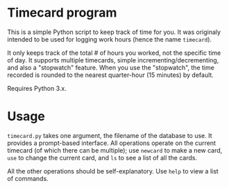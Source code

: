 Timecard program
================

This is a simple Python script to keep track of time for you. It was originaly intended to be used for logging work hours (hence the name `timecard`).

It only keeps track of the total # of hours you worked, not the specific time of day. It supports multiple timecards, simple incrementing/decrementing, and also a "stopwatch" feature. When you use the "stopwatch", the time recorded is rounded to the nearest quarter-hour (15 minutes) by default.

Requires Python 3.x.

Usage
=====

`timecard.py` takes one argument, the filename of the database to use. It provides a prompt-based interface. All operations operate on the current timecard (of which there can be multiple); use `newcard` to make a new card, `use` to change the current card, and `ls` to see a list of all the cards.

All the other operations should be self-explanatory. Use `help` to view a list of commands.
